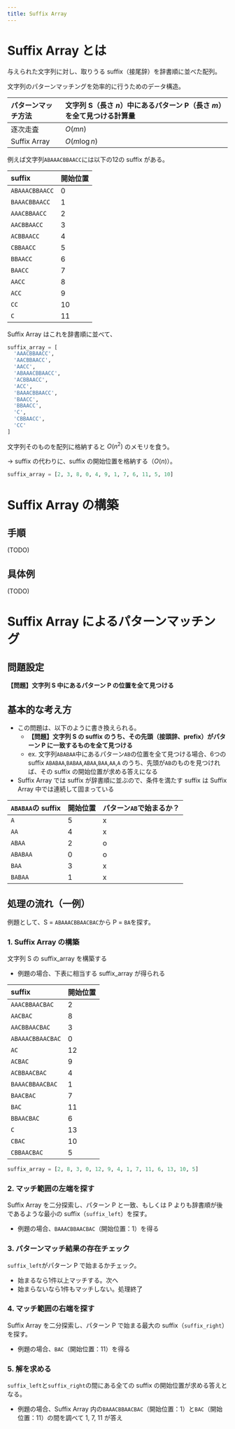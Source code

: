 ```yaml
---
title: Suffix Array
---
```


# Suffix Array とは

与えられた文字列に対し、取りうる suffix（接尾辞）を辞書順に並べた配列。

文字列のパターンマッチングを効率的に行うためのデータ構造。

| パターンマッチ方法 | 文字列 S（長さ $n$）中にあるパターン P（長さ $m$）を全て見つける計算量 |
| :-- | :-- |
| 逐次走査 | $O(mn)$ |
| Suffix Array | $O(m \log{n})$ |

例えば文字列`ABAAACBBAACC`には以下の12の suffix がある。

| suffix | 開始位置 |
| :-- | :-- |
| `ABAAACBBAACC` | 0 |
| `BAAACBBAACC` | 1 |
| `AAACBBAACC` | 2 |
| `AACBBAACC` | 3 |
| `ACBBAACC` | 4 |
| `CBBAACC` | 5 |
| `BBAACC` | 6 |
| `BAACC` | 7 |
| `AACC` | 8 |
| `ACC` | 9 |
| `CC` | 10 |
| `C` | 11 |

Suffix Array はこれを辞書順に並べて、

```python
suffix_array = [
  'AAACBBAACC',
  'AACBBAACC',
  'AACC',
  'ABAAACBBAACC',
  'ACBBAACC',
  'ACC',
  'BAAACBBAACC',
  'BAACC',
  'BBAACC',
  'C',
  'CBBAACC',
  'CC'
]
```

文字列そのものを配列に格納すると $O(n^2)$ のメモリを食う。

→ suffix の代わりに、suffix の開始位置を格納する（$O(n)$）。

```python
suffix_array = [2, 3, 8, 0, 4, 9, 1, 7, 6, 11, 5, 10]
```


# Suffix Array の構築

## 手順

(TODO)

## 具体例

(TODO)


# Suffix Array によるパターンマッチング

## 問題設定

**【問題】文字列 S 中にあるパターン P の位置を全て見つける**

## 基本的な考え方

- この問題は、以下のように書き換えられる。
  - **【問題】文字列 S の suffix のうち、その先頭（接頭辞、prefix）がパターン P に一致するものを全て見つける**
  - ex. 文字列`ABABAA`中にあるパターン`AB`の位置を全て見つける場合、6つの suffix `ABABAA`,`BABAA`,`ABAA`,`BAA`,`AA`,`A` のうち、先頭が`AB`のものを見つければ、その suffix の開始位置が求める答えになる
- Suffix Array では suffix が辞書順に並ぶので、条件を満たす suffix は Suffix Array 中では連続して固まっている

| `ABABAA`の suffix | 開始位置 | パターン`AB`で始まるか？ |
| :-- | :-- | :-- |
| `A` | 5 | x |
| `AA` | 4 | x |
| `ABAA` | 2 | o |
| `ABABAA` | 0 | o |
| `BAA` | 3 | x |
| `BABAA` | 1 | x |


## 処理の流れ（一例）

例題として、S = `ABAAACBBAACBAC`から P = `BA`を探す。

### 1. Suffix Array の構築

文字列 S の suffix_array を構築する

- 例題の場合、下表に相当する suffix_array が得られる

| suffix | 開始位置 |
| :-- | :-- |
| `AAACBBAACBAC` | 2 |
| `AACBAC` | 8 |
| `AACBBAACBAC` | 3 |
| `ABAAACBBAACBAC` | 0 |
| `AC` | 12 |
| `ACBAC` | 9 |
| `ACBBAACBAC` | 4 |
| `BAAACBBAACBAC` | 1 |
| `BAACBAC` | 7 |
| `BAC` | 11 |
| `BBAACBAC` | 6 |
| `C` | 13 |
| `CBAC` | 10 |
| `CBBAACBAC` | 5 |

```python
suffix_array = [2, 8, 3, 0, 12, 9, 4, 1, 7, 11, 6, 13, 10, 5]
```

### 2. マッチ範囲の左端を探す

Suffix Array を二分探索し、パターン P と一致、もしくは P よりも辞書順が後であるような最小の suffix（`suffix_left`）を探す。

- 例題の場合、`BAAACBBAACBAC`（開始位置：1）を得る

### 3. パターンマッチ結果の存在チェック

`suffix_left`がパターン P で始まるかチェック。

- 始まるなら1件以上マッチする。次へ
- 始まらないなら1件もマッチしない。処理終了

### 4. マッチ範囲の右端を探す

Suffix Array を二分探索し、パターン P で始まる最大の suffix（`suffix_right`）を探す。

- 例題の場合、`BAC`（開始位置：11）を得る

### 5. 解を求める

`suffix_left`と`suffix_right`の間にある全ての suffix の開始位置が求める答えとなる。

- 例題の場合、Suffix Array 内の`BAAACBBAACBAC`（開始位置：1）と`BAC`（開始位置：11）の間を調べて 1, 7, 11 が答え
